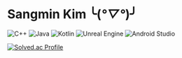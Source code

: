 # Sangmin Kim ╰(*°▽°*)╯

![C++](https://img.shields.io/badge/C++-00599C.svg?&style=for-the-badge&logo=C++&logoColor=white)
![Java](https://img.shields.io/badge/Java-007396.svg?&style=for-the-badge&logo=Java&logoColor=white)
![Kotlin](https://img.shields.io/badge/Kotlin-7F52FF.svg?&style=for-the-badge&logo=Kotlin&logoColor=white)
![Unreal Engine](https://img.shields.io/badge/Unreal%20Engine-0E1128.svg?&style=for-the-badge&logo=Unreal%20Engine&logoColor=white)
![Android Studio](https://img.shields.io/badge/Android%20Studio-3DDC84.svg?&style=for-the-badge&logo=Android%20Studio&logoColor=white)

<!-- ![GitHub stats](https://github-readme-stats.vercel.app/api?username=palebluedot12&show_icons=true&theme=onedark)
![Top Langs](https://github-readme-stats.vercel.app/api/top-langs/?username=palebluedot12&layout=compact&theme=onedark) -->
[![Solved.ac Profile](http://mazassumnida.wtf/api/v2/generate_badge?boj=sm524233)](https://solved.ac/sm524233/) 




